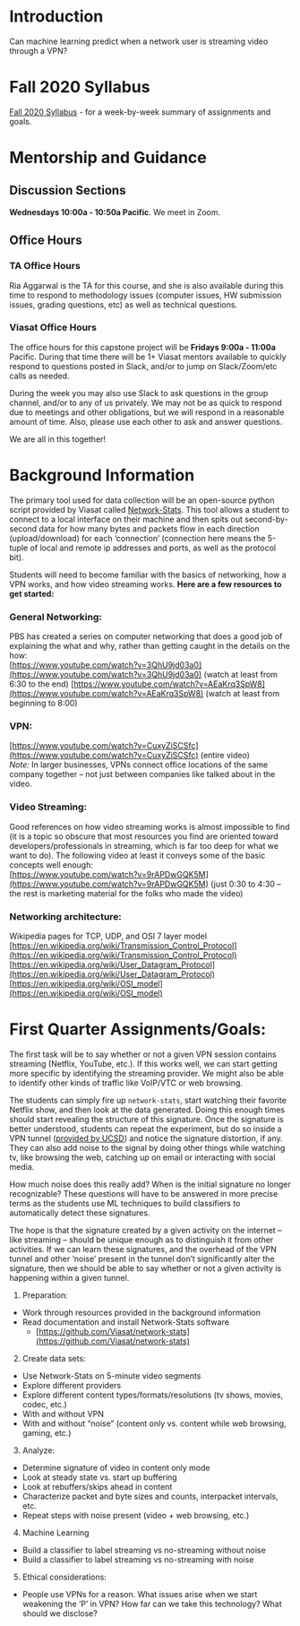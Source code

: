 # Introduction

Can machine learning predict when a network user is streaming video through a VPN?

# Fall 2020 Syllabus
[Fall 2020 Syllabus](Fall_2020_syllabus.html) - for a week-by-week summary of assignments and goals.


# Mentorship and Guidance
## Discussion Sections
**Wednesdays 10:00a - 10:50a Pacific**.  We meet in Zoom.

## Office Hours

### TA Office Hours
Ria Aggarwal is the TA for this course, and she is also available during this time to respond to methodology issues (computer issues, HW submission issues, grading questions, etc) as well as technical questions.

### Viasat Office Hours
The office hours for this capstone project will be **Fridays 9:00a - 11:00a** Pacific.  During that time there will be 1+ Viasat mentors available to quickly respond to questions posted in Slack, and/or to jump on Slack/Zoom/etc calls as needed.

During the week you may also use Slack to ask questions in the group channel, and/or to any of us privately.  We may not be as quick to respond due to meetings and other obligations, but we will respond in a reasonable amount of time.  Also, please use each other to ask and answer questions.

We are all in this together!



# Background Information
The primary tool used for data collection will be an open-source python script provided by Viasat called [Network-Stats](https://github.com/viasat/network-stats). This tool allows a student to connect to a local interface on their machine and then spits out second-by-second data for how many bytes and packets flow in each direction (upload/download) for each ‘connection’ (connection here means the 5-tuple of local and remote ip addresses and ports, as well as the protocol bit).

Students will need to become familiar with the basics of networking, how a VPN works, and how video streaming works.  **Here are a few resources to get started:** 

### General Networking:
PBS has created a series on computer networking that does a good job of explaining the what and why, rather than getting caught in the details on the how:  
[https://www.youtube.com/watch?v=3QhU9jd03a0](https://www.youtube.com/watch?v=3QhU9jd03a0) (watch at least from 6:30 to the end)
[https://www.youtube.com/watch?v=AEaKrq3SpW8](https://www.youtube.com/watch?v=AEaKrq3SpW8) (watch at least from beginning to 8:00)

### VPN:
[https://www.youtube.com/watch?v=CuxyZiSCSfc](https://www.youtube.com/watch?v=CuxyZiSCSfc) (entire video)  
*Note:* In larger  businesses, VPNs connect office locations of the same company together – not just between companies like talked about in the video.
 
### Video Streaming:
Good references on how video streaming works is almost impossible to find (it is a topic so obscure that most resources you find are oriented toward developers/professionals in streaming, which is far too deep for what we want to do). The following video at least it conveys some of the basic concepts well enough:  
[https://www.youtube.com/watch?v=9rAPDwGQK5M](https://www.youtube.com/watch?v=9rAPDwGQK5M) (just 0:30 to 4:30 – the rest is marketing material for the folks who made the video)

### Networking architecture:
Wikipedia pages for TCP, UDP, and OSI 7 layer model
[https://en.wikipedia.org/wiki/Transmission_Control_Protocol](https://en.wikipedia.org/wiki/Transmission_Control_Protocol)  
[https://en.wikipedia.org/wiki/User_Datagram_Protocol](https://en.wikipedia.org/wiki/User_Datagram_Protocol)  
[https://en.wikipedia.org/wiki/OSI_model](https://en.wikipedia.org/wiki/OSI_model)


# First Quarter Assignments/Goals:
The first task will be to say whether or not a given VPN session contains streaming (Netflix, YouTube, etc.). If this works well, we can start getting more specific by identifying the streaming provider. We might also be able to identify other kinds of traffic like VoIP/VTC or web browsing.

The students can simply fire up `network-stats`, start watching their favorite Netflix show, and then look at the data generated.  Doing this enough times should start revealing the structure of this signature. Once the signature is better understood, students can repeat the experiment, but do so inside a VPN tunnel ([provided by UCSD](https://blink.ucsd.edu/technology/network/connections/off-campus/VPN/index.html)) and notice the signature distortion, if any. They can also add noise to the signal by doing other things while watching tv, like browsing the web, catching up on email or interacting with social media. 

How much noise does this really add? When is the initial signature no longer recognizable? These questions will have to be answered in more precise terms as the students use ML techniques to build classifiers to automatically detect these signatures.

The hope is that the signature created by a given activity on the internet – like streaming – should be unique enough as to distinguish it from other activities. If we can learn these signatures, and the overhead of the VPN tunnel and other ‘noise’ present in the tunnel don’t significantly alter the signature, then we should be able to say whether or not a given activity is happening within a given tunnel.

1. Preparation:
  * Work through resources provided in the background information 
  * Read documentation and install Network-Stats software
    * [https://github.com/Viasat/network-stats](https://github.com/Viasat/network-stats)
2. Create data sets:
  * Use Network-Stats on 5-minute video segments
  * Explore different providers
  * Explore different content types/formats/resolutions (tv shows, movies, codec, etc.)
  * With and without VPN
  * With and without “noise” (content only vs. content while web browsing, gaming, etc.)
3. Analyze:
  * Determine signature of video in content only mode
  * Look at steady state vs. start up buffering
  * Look at rebuffers/skips ahead in content 
  * Characterize packet and byte sizes and counts, interpacket intervals, etc.
  * Repeat steps with noise present (video + web browsing, etc.)
4. Machine Learning
  * Build a classifier to label streaming vs no-streaming without noise
  * Build a classifier to label streaming vs no-streaming with noise
5. Ethical considerations:
  * People use VPNs for a reason. What issues arise when we start weakening the ‘P’ in VPN? How far can we take this technology? What should we disclose?
